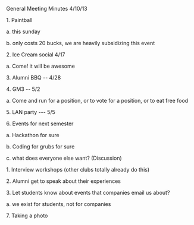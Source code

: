 General Meeting Minutes 4/10/13

1\. Paintball

a\. this sunday

b\. only costs 20 bucks, we are heavily subsidizing this event

2\. Ice Cream social 4/17

a\. Come! it will be awesome

3\. Alumni BBQ \-- 4/28

4\. GM3 \-- 5/2

a\. Come and run for a position, or to vote for a position, or to eat
free food

5\. LAN party \-\-- 5/5

6\. Events for next semester

a\. Hackathon for sure

b\. Coding for grubs for sure

c\. what does everyone else want? (Discussion)

1\. Interview workshops (other clubs totally already do this)

2\. Alumni get to speak about their experiences

3\. Let students know about events that companies email us about?

a\. we exist for students, not for companies

7\. Taking a photo
